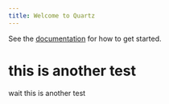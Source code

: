 ```yaml
---
title: Welcome to Quartz
---
```



See the [documentation](https://quartz.jzhao.xyz) for how to get started.

# this is another test

wait this is another test